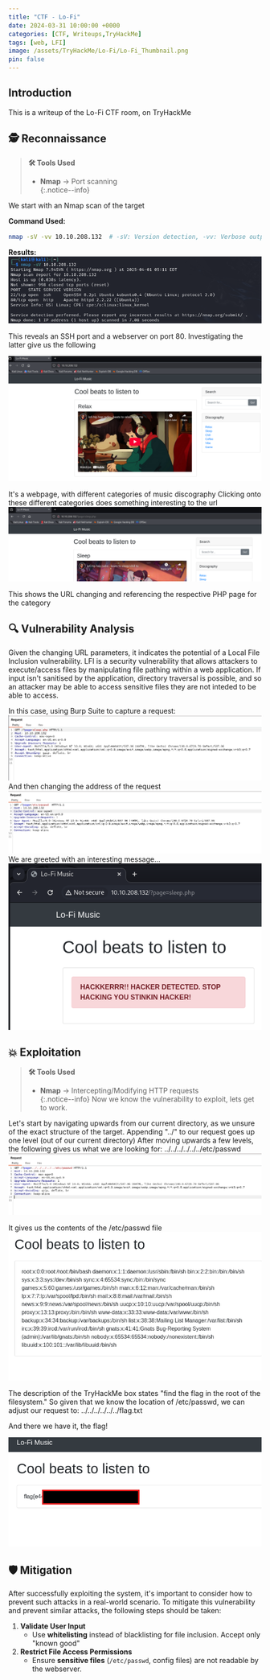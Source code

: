 ```yaml
---
title: "CTF - Lo-Fi"
date: 2024-03-31 10:00:00 +0000
categories: [CTF, Writeups,TryHackMe]
tags: [web, LFI]
image: /assets/TryHackMe/Lo-Fi/Lo-Fi_Thumbnail.png
pin: false
---
```


## Introduction  
This is a writeup of the Lo-Fi CTF room, on TryHackMe 

## 🕵️ Reconnaissance
> **🛠️ Tools Used**
> - **Nmap** → Port scanning  
{:.notice--info}

We start with an Nmap scan of the target

**Command Used:**
```bash
nmap -sV -vv 10.10.208.132  # -sV: Version detection, -vv: Verbose output
```

**Results:**  
![Nmap Scan Results](/assets/TryHackMe/Lo-Fi/Nmap_Scan.png)  

This reveals an SSH port and a webserver on port 80. Investigating the latter give us the following

![LoFi Recon 1](/assets/TryHackMe/Lo-Fi/Lo-Fi_Recon_1.png)  

It's a webpage, with different categories of music discography
Clicking onto these different categories does something interesting to the url
![LoFi Recon 2](/assets/TryHackMe/Lo-Fi/Lo-Fi_Recon_2.png)

This shows the URL changing and referencing the respective PHP page for the category


## 🔍 Vulnerability Analysis
Given the changing URL parameters, it indicates the potential of a Local File Inclusion vulnerability. 
LFI is a security vulnerability that allows attackers to execute/access files by manipulating file pathing within a web application. If input isn't sanitised by the application, directory traversal is possible, and so an attacker may be able to access sensitive files they are not inteded to be able to access.

In this case, using Burp Suite to capture a request:
![LoFi Vuln 1](/assets/TryHackMe/Lo-Fi/Lo-Fi_Vuln_1.png)
And then changing the address of the request
![LoFi Vuln 2](/assets/TryHackMe/Lo-Fi/Lo-Fi_Vuln_2.png)
We are greeted with an interesting message...
![LoFi Vuln 3](/assets/TryHackMe/Lo-Fi/Lo-Fi_Vuln_3.png)

## 💥 Exploitation
> **🛠️ Tools Used**
> - **Nmap** → Intercepting/Modifying HTTP requests  
{:.notice--info}
Now we know the vulnerability to exploit, lets get to work.

Let's start by navigating upwards from our current directory, as we unsure of the exact structure of the target.
Appending "../" to our request goes up one level (out of our current directory)
After moving upwards a few levels, the following gives us what we are looking for:
../../../../../../etc/passwd
![LoFi Exploit 1](/assets/TryHackMe/Lo-Fi/Lo-Fi_Exploit_1.png)

It gives us the contents of the /etc/passwd file
![LoFi Exploit 2](/assets/TryHackMe/Lo-Fi/Lo-Fi_Exploit_2.png)

The description of the TryHackMe box states "find the flag in the root of the filesystem." 
So given that we know the location of /etc/passwd, we can adjust our request to:
../../../../../../flag.txt

And there we have it, the flag!

![LoFi Exploit 3](/assets/TryHackMe/Lo-Fi/Lo-Fi_Exploit_3.png)

## 🛡️ Mitigation
After successfully exploiting the system, it's important to consider how to prevent such attacks in a real-world scenario.
To mitigate this vulnerability and prevent similar attacks, the following steps should be taken:

1. **Validate User Input**  
   - Use **whitelisting** instead of blacklisting for file inclusion. Accept only "known good"
2. **Restrict File Access Permissions**  
   - Ensure **sensitive files** (`/etc/passwd`, config files) are not readable by the webserver.
